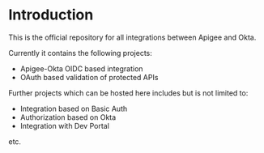 # Introduction

This is the official repository for all integrations between Apigee and Okta.

Currently it contains the following projects:

-  Apigee-Okta OIDC based integration
-  OAuth based validation of protected APIs

Further projects which can be hosted here includes but is not limited to:

- Integration based on Basic Auth
- Authorization based on Okta
- Integration with Dev Portal

etc.

 



